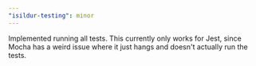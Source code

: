 ```yaml
---
"isildur-testing": minor
---
```


Implemented running all tests. This currently only works for Jest, since Mocha has a weird issue where it just hangs and doesn't actually run the tests.
